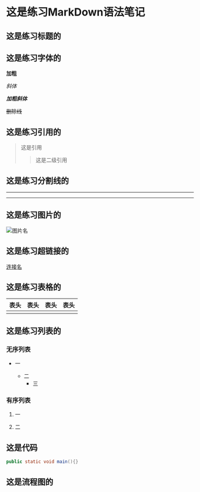 # 这是练习MarkDown语法笔记

## 这是练习标题的

## 这是练习字体的

**加粗**

*斜体*

***加粗斜体***

~~删除线~~

## 这是练习引用的

> 这是引用
>
> > 这是二级引用

## 这是练习分割线的

---

***

## 这是练习图片的

![图片名](http://localhost:8080)

## 这是练习超链接的

[连接名](http://localhost:8080)

## 这是练习表格的

| 表头 | 表头 | 表头 | 表头 |
| ---- | ---- | ---- | ---- |
|      |      |      |      |

## 这是练习列表的

### 无序列表

- 一

  + 二
    * 三


### 有序列表

1. 一

2. 二


## 这是代码

```java
public static void main(){}
```

## 这是流程图的

```flow

```

